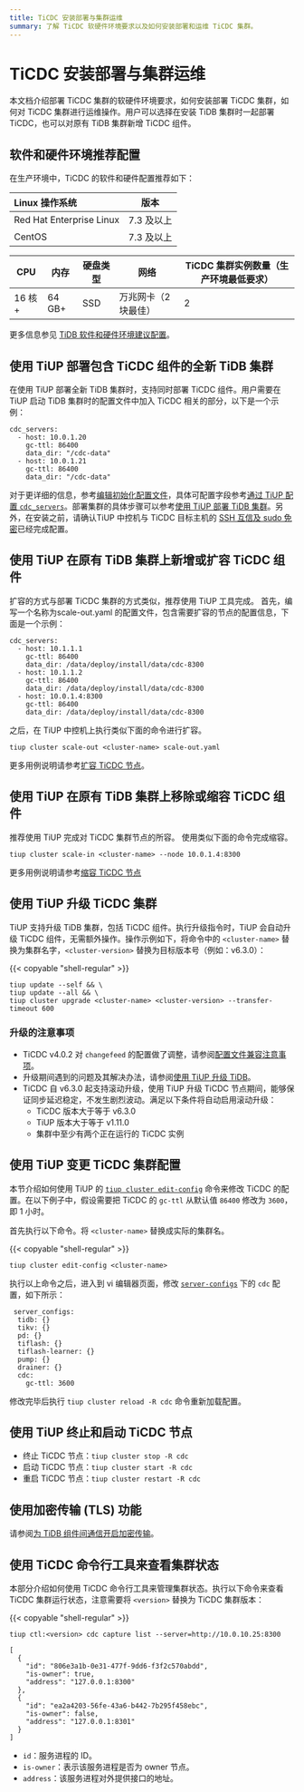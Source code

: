 ```yaml
---
title: TiCDC 安装部署与集群运维
summary: 了解 TiCDC 软硬件环境要求以及如何安装部署和运维 TiCDC 集群。
---
```


# TiCDC 安装部署与集群运维

本文档介绍部署 TiCDC 集群的软硬件环境要求，如何安装部署 TiCDC 集群，如何对 TiCDC 集群进行运维操作。用户可以选择在安装 TiDB 集群时一起部署 TiCDC，也可以对原有 TiDB 集群新增 TiCDC 组件。

## 软件和硬件环境推荐配置

在生产环境中，TiCDC 的软件和硬件配置推荐如下：

| Linux 操作系统       | 版本         |
| :----------------------- | :----------: |
| Red Hat Enterprise Linux | 7.3 及以上   |
| CentOS                   | 7.3 及以上   |

| CPU | 内存 | 硬盘类型 | 网络 | TiCDC 集群实例数量（生产环境最低要求） |
| --- | --- | --- | --- | --- |
| 16 核+ | 64 GB+ | SSD | 万兆网卡（2 块最佳） | 2 |

更多信息参见 [TiDB 软件和硬件环境建议配置](/hardware-and-software-requirements.md)。

## 使用 TiUP 部署包含 TiCDC 组件的全新 TiDB 集群

在使用 TiUP 部署全新 TiDB 集群时，支持同时部署 TiCDC 组件。用户需要在 TiUP 启动 TiDB 集群时的配置文件中加入 TiCDC 相关的部分，以下是一个示例：

```
cdc_servers:
  - host: 10.0.1.20
    gc-ttl: 86400
    data_dir: "/cdc-data"
  - host: 10.0.1.21
    gc-ttl: 86400
    data_dir: "/cdc-data"
```

对于更详细的信息，参考[编辑初始化配置文件](/production-deployment-using-tiup.md#第-3-步初始化集群拓扑文件)，具体可配置字段参考[通过 TiUP 配置 `cdc_servers`](/tiup/tiup-cluster-topology-reference.md#cdc_servers)。部署集群的具体步骤可以参考[使用 TiUP 部署 TiDB 集群](/production-deployment-using-tiup.md)。另外，在安装之前，请确认TiUP 中控机与 TiCDC 目标主机的 [SSH 互信及 sudo 免密](/check-before-deployment.md#手动配置-ssh-互信及-sudo-免密码)已经完成配置。

## 使用 TiUP 在原有 TiDB 集群上新增或扩容 TiCDC 组件

扩容的方式与部署 TiCDC 集群的方式类似，推荐使用 TiUP 工具完成。 首先，编写一个名称为scale-out.yaml 的配置文件，包含需要扩容的节点的配置信息，下面是一个示例：

```
cdc_servers:
  - host: 10.1.1.1
    gc-ttl: 86400
    data_dir: /data/deploy/install/data/cdc-8300
  - host: 10.1.1.2
    gc-ttl: 86400
    data_dir: /data/deploy/install/data/cdc-8300
  - host: 10.0.1.4:8300
    gc-ttl: 86400
    data_dir: /data/deploy/install/data/cdc-8300
```

之后，在 TiUP 中控机上执行类似下面的命令进行扩容。

```
tiup cluster scale-out <cluster-name> scale-out.yaml
```

更多用例说明请参考[扩容 TiCDC 节点](/scale-tidb-using-tiup.md#扩容-ticdc-节点)。

## 使用 TiUP 在原有 TiDB 集群上移除或缩容 TiCDC 组件

推荐使用 TiUP 完成对 TiCDC 集群节点的所容。 使用类似下面的命令完成缩容。

```
tiup cluster scale-in <cluster-name> --node 10.0.1.4:8300
```

更多用例说明请参考[缩容 TiCDC 节点](/scale-tidb-using-tiup.md#缩容-ticdc-节点)

## 使用 TiUP 升级 TiCDC 集群

TiUP 支持升级 TiDB 集群，包括 TiCDC 组件。执行升级指令时，TiUP 会自动升级 TiCDC 组件，无需额外操作。操作示例如下，将命令中的 `<cluster-name>` 替换为集群名字，`<cluster-version>` 替换为目标版本号（例如：v6.3.0）：

{{< copyable "shell-regular" >}}

```shell
tiup update --self && \
tiup update --all && \
tiup cluster upgrade <cluster-name> <cluster-version> --transfer-timeout 600
```

### 升级的注意事项

* TiCDC v4.0.2 对 `changefeed` 的配置做了调整，请参阅[配置文件兼容注意事项](/ticdc/manage-ticdc.md#配置文件兼容性的注意事项)。
* 升级期间遇到的问题及其解决办法，请参阅[使用 TiUP 升级 TiDB](/upgrade-tidb-using-tiup.md#4-升级-faq)。
* TiCDC 自 v6.3.0 起支持滚动升级，使用 TiUP 升级 TiCDC 节点期间，能够保证同步延迟稳定，不发生剧烈波动。满足以下条件将自动启用滚动升级：
  * TiCDC 版本大于等于 v6.3.0
  * TiUP 版本大于等于 v1.11.0
  * 集群中至少有两个正在运行的 TiCDC 实例

## 使用 TiUP 变更 TiCDC 集群配置

本节介绍如何使用 TiUP 的 [`tiup cluster edit-config`](/tiup/tiup-component-cluster-edit-config.md) 命令来修改 TiCDC 的配置。在以下例子中，假设需要把 TiCDC 的 `gc-ttl` 从默认值 `86400` 修改为 `3600`，即 1 小时。

首先执行以下命令。将 `<cluster-name>` 替换成实际的集群名。

{{< copyable "shell-regular" >}}

```shell
tiup cluster edit-config <cluster-name>
```

执行以上命令之后，进入到 vi 编辑器页面，修改 [`server-configs`](/tiup/tiup-cluster-topology-reference.md#server_configs) 下的 `cdc` 配置，如下所示：

```shell
 server_configs:
  tidb: {}
  tikv: {}
  pd: {}
  tiflash: {}
  tiflash-learner: {}
  pump: {}
  drainer: {}
  cdc:
    gc-ttl: 3600
```

修改完毕后执行 `tiup cluster reload -R cdc` 命令重新加载配置。


## 使用 TiUP 终止和启动 TiCDC 节点

 - 终止 TiCDC 节点：`tiup cluster stop -R cdc`
 - 启动 TiCDC 节点：`tiup cluster start -R cdc`
 - 重启 TiCDC 节点：`tiup cluster restart -R cdc`

## 使用加密传输 (TLS) 功能

请参阅[为 TiDB 组件间通信开启加密传输](/enable-tls-between-components.md)。

## 使用 TiCDC 命令行工具来查看集群状态

本部分介绍如何使用 TiCDC 命令行工具来管理集群状态。执行以下命令来查看 TiCDC 集群运行状态，注意需要将 `<version>` 替换为 TiCDC 集群版本：

{{< copyable "shell-regular" >}}

```shell
tiup ctl:<version> cdc capture list --server=http://10.0.10.25:8300
```

```
[
  {
    "id": "806e3a1b-0e31-477f-9dd6-f3f2c570abdd",
    "is-owner": true,
    "address": "127.0.0.1:8300"
  },
  {
    "id": "ea2a4203-56fe-43a6-b442-7b295f458ebc",
    "is-owner": false,
    "address": "127.0.0.1:8301"
  }
]
```

- `id`：服务进程的 ID。
- `is-owner`：表示该服务进程是否为 owner 节点。
- `address`：该服务进程对外提供接口的地址。

